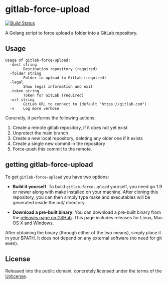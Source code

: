 # gitlab-force-upload

[![Build Status](https://travis-ci.org/KWARC/gitlab-force-upload.svg?branch=master)](https://travis-ci.org/KWARC/gitlab-force-upload)

A Golang script to force upload a folder into a GitLab repository. 


## Usage

```
Usage of gitlab-force-upload:
  -dest string
        Destination repository (required)
  -folder string
        Folder to upload to GitLab (required)
  -legal
        Show legal information and exit
  -token string
        Token for GitLab (required)
  -url string
        GitLab URL to connect to (default "https://gitlab.com")
  -v    Log more verbose
```

Concretly, it performs the following actions:

1. Create a remote gitlab repository, if it does not yet exist
2. Unprotect the main branch
3. Create a new local repository, deleting any older one if it exists
4. Create a single new commit in the repository
5. Force-push this commit to the remote. 

## getting gitlab-force-upload

To get `gitlab-force-upload` you have two options:

- __Build it yourself__. To build `gitlab-force-upload` yourself, you need go 1.9 or newer along with make installed on your machine. After cloning this repository, you can then simply type make and executables will be generated inside the out/ directory.

- __Download a pre-built binary__. You can download a pre-built binary from the [releases page on GitHub](https://github.com/KWARC/gitlab-force-upload/releases/latest/). This page includes releases for Linux, Mac OS X and Windows.

After obtaining the binary (through either of the two means), simply place it in your $PATH. 
It does not depend on any external software (no need for git even).

## License

Released into the public domain, concretely licensed under the terms of the [Unlicense](http://unlicense.org). 